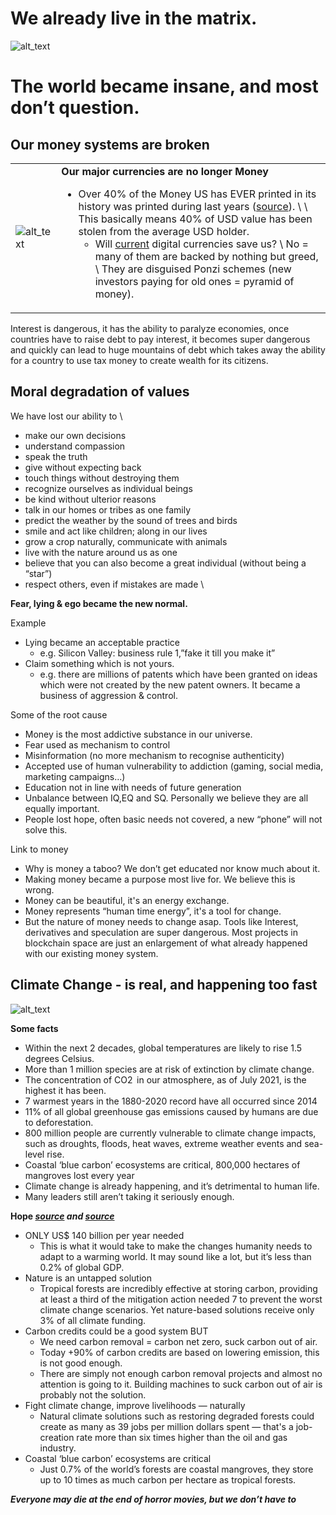 # We already live in the matrix.


![alt_text](matrix_overview/img/world_matrix.png "image_tooltip")



# The world became insane, and most don’t question.


## Our money systems are broken


<table>
  <tr>
   <td>
<img src="matrix_overview/img/earth.png" width="" alt="alt_text" title="image_tooltip">

   </td>
   <td><strong>Our major currencies are no longer Money</strong>
<ul>

<li>Over 40% of the Money US has EVER printed in its history was printed during last years (<a href="https://techstartups.com/2021/05/22/40-us-dollars-existence-printed-last-12-months-america-repeating-mistake-1921-weimar-germany/">source</a>).  \
 \
This basically means 40% of USD value has been stolen from the average USD holder.
<ul>

<li>Will <span style="text-decoration:underline;">current</span> digital currencies save us?  \
No = many of them are backed by nothing but greed, \
They are disguised Ponzi schemes (new investors paying for old ones = pyramid of money).
</li>
</ul>
</li>
</ul>
   </td>
  </tr>
</table>


Interest is dangerous, it has the ability to paralyze economies, once countries have to raise debt to pay interest, it becomes super dangerous and quickly can lead to huge mountains of debt which takes away the ability for a country to use tax money to create wealth for its citizens.


## Moral degradation of values

We have lost our ability to  \




* make our own decisions
* understand compassion
* speak the truth
* give without expecting back
* touch things without destroying them
* recognize ourselves as individual beings
* be kind without ulterior reasons
* talk in our homes or tribes as one family
* predict the weather by the sound of trees and birds
* smile and act like children; along in our lives
* grow a crop naturally, communicate with animals
* live with the nature around us as one
* believe that you can also become a great individual (without being a “star”)
* respect others, even if mistakes are made \


**Fear, lying & ego became the new normal.**

Example



* Lying became an acceptable practice
    * e.g. Silicon Valley: business rule 1,”fake it till you make it”
* Claim something which is not yours.
    * e.g. there are millions of patents which have been granted on ideas which were not created by the new patent owners. It became a business of aggression & control.

Some of the root cause



* Money is the most addictive substance in our universe.
* Fear used as mechanism to control
* Misinformation (no more mechanism to recognise authenticity)
* Accepted use of human vulnerability to addiction (gaming, social media, marketing campaigns…)
* Education not in line with needs of future generation
* Unbalance between IQ,EQ and SQ. Personally we believe they are all equally important.
* People lost hope, often basic needs not covered, a new “phone” will not solve this.

Link to money



* Why is money a taboo? We don’t get educated nor know much about it.
* Making money became a purpose most live for. We believe this is wrong.
* Money can be beautiful, it's an energy exchange.
* Money represents “human time energy”, it's a tool for change.
* But the nature of money needs to change asap. Tools like Interest, derivatives and speculation are super dangerous. Most projects in blockchain space are just an enlargement of what already happened with our existing money system. 


## 


## Climate Change - is real, and happening too fast


![alt_text](matrix_overview/img/red_blue_pill.png "image_tooltip")


**Some facts**



* Within the next 2 decades, global temperatures are likely to rise 1.5 degrees Celsius.
* More than 1 million species are at risk of extinction by climate change.
* The concentration of CO2 ​​​​​​​ in our atmosphere, as of July 2021, is the highest it has been.
* 7 warmest years in the 1880-2020 record have all occurred since 2014
* 11% of all global greenhouse gas emissions caused by humans are due to deforestation.
* 800 million people are currently vulnerable to climate change impacts, such as droughts, floods, heat waves, extreme weather events and sea-level rise. 
* Coastal ‘blue carbon’ ecosystems are critical, 800,000 hectares of mangroves lost every year
* ​​Climate change is already happening, and it’s detrimental to human life.
* Many leaders still aren’t taking it seriously enough.

**Hope 												_[source](https://www.conservation.org/stories/11-climate-change-facts-you-need-to-know) and [source](https://www.earthday.org/5-terrifying-climate-change-facts-scare-halloween/)_**



* ONLY US$ 140​ billion per year needed
    * This is what it would take to make the changes humanity needs to adapt to a warming world. It may sound like a lot, but it’s less than 0.2% of global GDP.
* Nature is an untapped solution
    * Tropical forests are incredibly effective at storing carbon, providing at least a third of the mitigation action needed 7 to prevent the worst climate change scenarios. Yet nature-based solutions receive only 3% of all climate funding. 
* Carbon credits could be a good system BUT
    * We need carbon removal = carbon net zero, suck carbon out of air.
    * Today +90% of carbon credits are based on lowering emission, this is not good enough.
    * There are simply not enough carbon removal projects and almost no attention is going to it. Building machines to suck carbon out of air is probably not the solution.
* Fight climate change, improve livelihoods — naturally
    * Natural climate solutions such as restoring degraded forests could create as many as 39 jobs per million dollars spent — that's a job-creation rate more than six times higher than the oil and gas industry.
* Coastal ‘blue carbon’ ecosystems are critical
    * Just 0.7% of the world’s forests are coastal mangroves, ​​​​​they store up to 10 times as much carbon per hectare as tropical forests. 

**_Everyone may die at the end of horror movies, but we don’t have to_**

